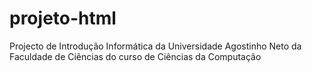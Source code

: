 # projeto-html
 Projecto de Introdução Informática da Universidade Agostinho Neto da Faculdade de Ciências do curso de Ciências da Computação
